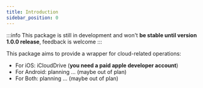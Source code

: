 ```yaml
---
title: Introduction
sidebar_position: 0
---
```


:::info
This package is still in development and won't **be stable until version 1.0.0 release**, feedback is welcome
:::

This package aims to provide a wrapper for cloud-related operations:
- For iOS: iCloudDrive (**you need a paid apple developer account**)
- For Android: planning ... (maybe out of plan)
- For Both: planning ... (maybe out of plan)
